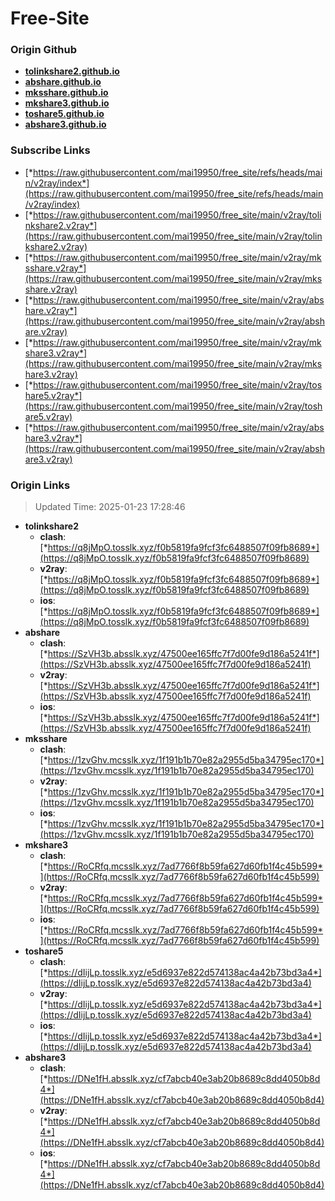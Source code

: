 # Free-Site

### Origin Github

- [**tolinkshare2.github.io**](https://github.com/tolinkshare2/tolinkshare2.github.io)
- [**abshare.github.io**](https://github.com/abshare/abshare.github.io)
- [**mksshare.github.io**](https://github.com/mksshare/mksshare.github.io)
- [**mkshare3.github.io**](https://github.com/mkshare3/mkshare3.github.io)
- [**toshare5.github.io**](https://github.com/toshare5/toshare5.github.io)
- [**abshare3.github.io**](https://github.com/abshare3/abshare3.github.io)

### Subscribe Links

- [*https://raw.githubusercontent.com/mai19950/free_site/refs/heads/main/v2ray/index*](https://raw.githubusercontent.com/mai19950/free_site/refs/heads/main/v2ray/index)
- [*https://raw.githubusercontent.com/mai19950/free_site/main/v2ray/tolinkshare2.v2ray*](https://raw.githubusercontent.com/mai19950/free_site/main/v2ray/tolinkshare2.v2ray)
- [*https://raw.githubusercontent.com/mai19950/free_site/main/v2ray/mksshare.v2ray*](https://raw.githubusercontent.com/mai19950/free_site/main/v2ray/mksshare.v2ray)
- [*https://raw.githubusercontent.com/mai19950/free_site/main/v2ray/abshare.v2ray*](https://raw.githubusercontent.com/mai19950/free_site/main/v2ray/abshare.v2ray)
- [*https://raw.githubusercontent.com/mai19950/free_site/main/v2ray/mkshare3.v2ray*](https://raw.githubusercontent.com/mai19950/free_site/main/v2ray/mkshare3.v2ray)
- [*https://raw.githubusercontent.com/mai19950/free_site/main/v2ray/toshare5.v2ray*](https://raw.githubusercontent.com/mai19950/free_site/main/v2ray/toshare5.v2ray)
- [*https://raw.githubusercontent.com/mai19950/free_site/main/v2ray/abshare3.v2ray*](https://raw.githubusercontent.com/mai19950/free_site/main/v2ray/abshare3.v2ray)

### Origin Links

> Updated Time: 2025-01-23 17:28:46

- **tolinkshare2**
  - **clash**: [*https://q8jMpO.tosslk.xyz/f0b5819fa9fcf3fc6488507f09fb8689*](https://q8jMpO.tosslk.xyz/f0b5819fa9fcf3fc6488507f09fb8689)
  - **v2ray**: [*https://q8jMpO.tosslk.xyz/f0b5819fa9fcf3fc6488507f09fb8689*](https://q8jMpO.tosslk.xyz/f0b5819fa9fcf3fc6488507f09fb8689)
  - **ios**: [*https://q8jMpO.tosslk.xyz/f0b5819fa9fcf3fc6488507f09fb8689*](https://q8jMpO.tosslk.xyz/f0b5819fa9fcf3fc6488507f09fb8689)
- **abshare**
  - **clash**: [*https://SzVH3b.absslk.xyz/47500ee165ffc7f7d00fe9d186a5241f*](https://SzVH3b.absslk.xyz/47500ee165ffc7f7d00fe9d186a5241f)
  - **v2ray**: [*https://SzVH3b.absslk.xyz/47500ee165ffc7f7d00fe9d186a5241f*](https://SzVH3b.absslk.xyz/47500ee165ffc7f7d00fe9d186a5241f)
  - **ios**: [*https://SzVH3b.absslk.xyz/47500ee165ffc7f7d00fe9d186a5241f*](https://SzVH3b.absslk.xyz/47500ee165ffc7f7d00fe9d186a5241f)
- **mksshare**
  - **clash**: [*https://1zvGhv.mcsslk.xyz/1f191b1b70e82a2955d5ba34795ec170*](https://1zvGhv.mcsslk.xyz/1f191b1b70e82a2955d5ba34795ec170)
  - **v2ray**: [*https://1zvGhv.mcsslk.xyz/1f191b1b70e82a2955d5ba34795ec170*](https://1zvGhv.mcsslk.xyz/1f191b1b70e82a2955d5ba34795ec170)
  - **ios**: [*https://1zvGhv.mcsslk.xyz/1f191b1b70e82a2955d5ba34795ec170*](https://1zvGhv.mcsslk.xyz/1f191b1b70e82a2955d5ba34795ec170)
- **mkshare3**
  - **clash**: [*https://RoCRfq.mcsslk.xyz/7ad7766f8b59fa627d60fb1f4c45b599*](https://RoCRfq.mcsslk.xyz/7ad7766f8b59fa627d60fb1f4c45b599)
  - **v2ray**: [*https://RoCRfq.mcsslk.xyz/7ad7766f8b59fa627d60fb1f4c45b599*](https://RoCRfq.mcsslk.xyz/7ad7766f8b59fa627d60fb1f4c45b599)
  - **ios**: [*https://RoCRfq.mcsslk.xyz/7ad7766f8b59fa627d60fb1f4c45b599*](https://RoCRfq.mcsslk.xyz/7ad7766f8b59fa627d60fb1f4c45b599)
- **toshare5**
  - **clash**: [*https://dIijLp.tosslk.xyz/e5d6937e822d574138ac4a42b73bd3a4*](https://dIijLp.tosslk.xyz/e5d6937e822d574138ac4a42b73bd3a4)
  - **v2ray**: [*https://dIijLp.tosslk.xyz/e5d6937e822d574138ac4a42b73bd3a4*](https://dIijLp.tosslk.xyz/e5d6937e822d574138ac4a42b73bd3a4)
  - **ios**: [*https://dIijLp.tosslk.xyz/e5d6937e822d574138ac4a42b73bd3a4*](https://dIijLp.tosslk.xyz/e5d6937e822d574138ac4a42b73bd3a4)
- **abshare3**
  - **clash**: [*https://DNe1fH.absslk.xyz/cf7abcb40e3ab20b8689c8dd4050b8d4*](https://DNe1fH.absslk.xyz/cf7abcb40e3ab20b8689c8dd4050b8d4)
  - **v2ray**: [*https://DNe1fH.absslk.xyz/cf7abcb40e3ab20b8689c8dd4050b8d4*](https://DNe1fH.absslk.xyz/cf7abcb40e3ab20b8689c8dd4050b8d4)
  - **ios**: [*https://DNe1fH.absslk.xyz/cf7abcb40e3ab20b8689c8dd4050b8d4*](https://DNe1fH.absslk.xyz/cf7abcb40e3ab20b8689c8dd4050b8d4)
